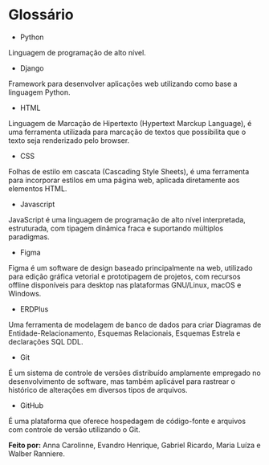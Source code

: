 # Glossário

- Python <br>

Linguagem de programação de alto nível.

- Django

Framework para desenvolver aplicações web utilizando como base a linguagem Python.

- HTML
  
Linguagem de Marcação de Hipertexto (Hypertext Marckup Language), é uma ferramenta utilizada para marcação de textos que possibilita que o texto seja renderizado pelo browser.

- CSS

Folhas de estilo em cascata (Cascading Style Sheets), é uma ferramenta para incorporar estilos em uma página web, aplicada diretamente aos elementos HTML.

- Javascript

JavaScript é uma linguagem de programação de alto nível interpretada, estruturada, com tipagem dinâmica fraca e suportando múltiplos paradigmas.

- Figma

Figma é um software de design baseado principalmente na web, utilizado para edição gráfica vetorial e prototipagem de projetos, com recursos offline disponíveis para desktop nas plataformas GNU/Linux, macOS e Windows.

- ERDPlus

Uma ferramenta de modelagem de banco de dados para criar Diagramas de Entidade-Relacionamento, Esquemas Relacionais, Esquemas Estrela e declarações SQL DDL.

- Git

É um sistema de controle de versões distribuído amplamente empregado no desenvolvimento de software, mas também aplicável para rastrear o histórico de alterações em diversos tipos de arquivos.

- GitHub

É uma plataforma que oferece hospedagem de código-fonte e arquivos com controle de versão utilizando o Git.

**Feito por:** Anna Carolinne, Evandro Henrique, Gabriel Ricardo, Maria Luíza e Walber Ranniere.

